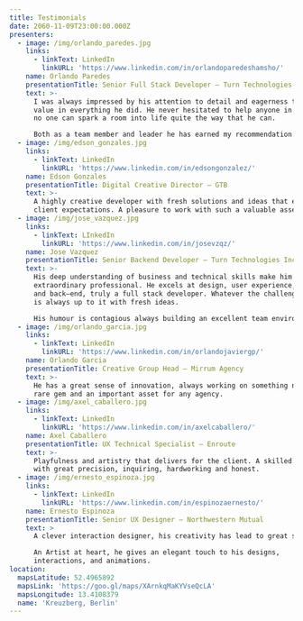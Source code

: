 ```yaml
---
title: Testimonials
date: 2060-11-09T23:00:00.000Z
presenters:
  - image: /img/orlando_paredes.jpg
    links:
      - linkText: LinkedIn
        linkURL: 'https://www.linkedin.com/in/orlandoparedeshamsho/'
    name: Orlando Paredes
    presentationTitle: Senior Full Stack Developer — Turn Technologies Inc.
    text: >-
      I was always impressed by his attention to detail and eagerness to provide
      value in everything he did. He never hesitated to help anyone in need and
      no one can spark a room into life quite the way that he can.

      Both as a team member and leader he has earned my recommendation.
  - image: /img/edson_gonzales.jpg
    links:
      - linkText: LinkedIn
        linkURL: 'https://www.linkedin.com/in/edsongonzalez/'
    name: Edson Gonzales
    presentationTitle: Digital Creative Director — GTB
    text: >-
      A highly creative developer with fresh solutions and ideas that exceed
      client expectations. A pleasure to work with such a valuable asset.
  - image: /img/jose_vazquez.jpg
    links:
      - linkText: LInkedIn
        linkURL: 'https://www.linkedin.com/in/josevzqz/'
    name: Jose Vazquez
    presentationTitle: Senior Backend Developer — Turn Technologies Inc.
    text: >-
      His deep understanding of business and technical skills make him an
      extraordinary professional. He excels at design, user experience, front
      and back–end, truly a full stack developer. Whatever the challenge, Carlo
      is always up to it with fresh ideas.

      His humour is contagious always building an excellent team environment.
  - image: /img/orlando_garcia.jpg
    links:
      - linkText: LinkedIn
        linkURL: 'https://www.linkedin.com/in/orlandojaviergp/'
    name: Orlando Garcia
    presentationTitle: Creative Group Head — Mirrum Agency
    text: >-
      He has a great sense of innovation, always working on something new. A
      rare gem and an important asset for any agency.
  - image: /img/axel_caballero.jpg
    links:
      - linkText: LinkedIn
        linkURL: 'https://www.linkedin.com/in/axelcaballero/'
    name: Axel Caballero
    presentationTitle: UX Technical Specialist — Enroute
    text: >-
      Playfulness and artistry that delivers for the client. A skilled developer
      with great precision, inquiring, hardworking and honest.
  - image: /img/ernesto_espinoza.jpg
    links:
      - linkText: LinkedIn
        linkURL: 'https://www.linkedin.com/in/espinozaernesto/'
    name: Ernesto Espinoza
    presentationTitle: Senior UX Designer — Northwestern Mutual
    text: >
      A clever interaction designer, his creativity has lead to great solutions.

      An Artist at heart, he gives an elegant touch to his designs, 
      interactions, and animations.
location:
  mapsLatitude: 52.4965892
  mapsLink: 'https://goo.gl/maps/XArnkqMaKYVseQcLA'
  mapsLongitude: 13.4108379
  name: 'Kreuzberg, Berlin'
---
```


